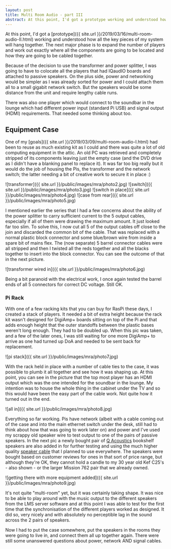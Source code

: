 ```yaml
---
layout: post
title: Multi Room Audio - part III
abstract: At this point, I'd got a prototype working and understood how all the key pieces of my system will hang together. The next major phase is to expand the number of players and work out exactly where all the components are going to be located and how they are going to be cabled together.
---
```


At this point, I'd got a [prototype]({{ site.url }}/2019/03/16/multi-room-audio-II.html) working and understood how all the key pieces of my system will hang together. The next major phase is to expand the number of players and work out exactly where all the components are going to be located and how they are going to be cabled together.

Because of the decision to use the transformer and power splitter, I was going to have to colocate all the players that had IQaudIO boards and attached to passive speakers. On the plus side, power and networking would be simpler as I was already sorted for power and I could attach them all to a small gigabit network switch. But the speakers would be some distance from the unit and require lengthy cable runs.

There was also one player which would connect to the soundbar in the lounge which had different power input (standard Pi USB) and signal output (HDMI) requirements. That needed some thinking about too.

## Equipment Case

One of my [goals]({{ site.url }}/2019/03/09/multi-room-audio-I.html) had been to reuse as much existing kit as I could and there was quite a lot of old computing equipment in the attic. An old PC was retrieved and completely stripped of its components leaving just the empty case (and the DVD drive as I didn't have a blanking panel to replace it). It was far too big really but it would do the job of housing the Pis, the transformer and the network switch; the latter needing a bit of creative work to secure it in place :)

![transformer]({{ site.url }}/public/images/mra/photo2.jpg) ![switch]({{ site.url }}/public/images/mra/photo3.jpg) ![switch in place]({{ site.url }}/public/images/mra/photo4.jpg) ![case from rear]({{ site.url }}/public/images/mra/photo5.jpg)

I mentioned earlier the series that I had a few concerns about the ability of the power splitter to carry sufficient current to the 5 output cables, especially if all of them were drawing the maximum amount. It just looked far too slim. To solve this, I now cut all 5 of the output cables off close to the join and discarded the common bit of the cable. That was replaced with a normal plastic block connector and some blue/brown wire from inside a spare bit of mains flex. The (now separate) 5 barrel connector cables were all stripped and then I twisted all the reds together and all the blacks together to insert into the block connector. You can see the outcome of that in the next picture.

![transformer wired in]({{ site.url }}/public/images/mra/photo6.jpg)

Being a bit paranoid with the electrical work, I once again tested the barrel ends of all 5 connectors for correct DC voltage. Still OK.

### Pi Rack

With one of a few racking kits that you can buy for RasPi these days, I created a stack of players. It needed a bit of extra height because the rack kit wasn't designed for DigiAmp+ boards sitting on top of the Pi and that adds enough height that the outer standoffs between the plastic bases weren't long enough. They had to be doubled up. When this pic was taken, and a few of the later ones, I was still waiting for one more DigiAmp+ to arrive as one had turned up DoA and needed to be sent back for replacement.

![pi stack]({{ site.url }}/public/images/mra/photo7.jpg)

With the rack held in place with a number of cable ties to the case, it was possible to plumb it all together and see how it was shaping up. At this point, you can see in the picture that the top most player has an HDMI output which was the one intended for the soundbar in the lounge. My intention was to house the whole thing in the cabinet under the TV and so this would have been the easy part of the cable work. Not quite how it turned out in the end.

![all in]({{ site.url }}/public/images/mra/photo8.jpg)

Everything so far working. Pis have network (albeit with a cable coming out of the case and into the main ethernet switch under the desk, still had to think about how that was going to work later on) and power and I've used my scrappy old speaker wire to test output to one of the pairs of passive speakers. In the next pic a newly bought pair of [Q Acoustics](https://www.amazon.co.uk/gp/product/B0063FT3WW) bookshelf speakers are also added in for further testing and using the much higher quality [speaker cable](https://www.amazon.co.uk/gp/product/B01LFA7MHM) that I planned to use everywhere. The speakers were bought based on customer reviews for ones in that sort of price range, but although they're OK, they cannot hold a candle to my 30 year old Kef C25's - also shown - or the larger Mission 762 pair that we already owned.

![getting there with more equipment added]({{ site.url }}/public/images/mra/photo9.jpg)

It's not quite "multi-room" yet, but it was certainly taking shape. It was nice to be able to play around with the music output to the different speakers from the LMS server software and at this point I was able to test for the first time that the synchronisation of the different players worked as designed. It did so, very nicely and with absolutely no perceptible lag in the sound across the 2 pairs of speakers.

Now I had to put the case somewhere, put the speakers in the rooms they were going to live in, and connect them all up together again. There were still some unanswered questions about power, network AND signal cables.
